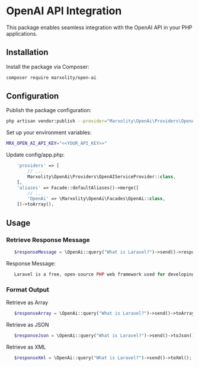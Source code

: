 # OpenAI API Integration
This package enables seamless integration with the OpenAI API in your PHP applications.
## Installation
Install the package via Composer:
```bash
composer require marxolity/open-ai
```
## Configuration
Publish the package configuration:
```bash
php artisan vendor:publish --provider="Marxolity\OpenAi\Providers\OpenAIServiceProvider" --tag="config"
```
Set up your environment variables:
```bash
MRX_OPEN_AI_API_KEY="<<YOUR_API_KEY>>"
```
Update config/app.php:
```php
    'providers' => [
        // ...
        Marxolity\OpenAi\Providers\OpenAIServiceProvider::class,
    ],
    'aliases' => Facade::defaultAliases()->merge([
        // ...
        'OpenAi' => \Marxolity\OpenAi\Facades\OpenAi::class,
    ])->toArray(),
```
## Usage
### Retrieve Response Message
```php
   $responseMessage = \OpenAi::query("What is Laravel?")->send()->responseMessage;
```
Response Message:
```php
   Laravel is a free, open-source PHP web framework used for developing web applications. It fol...
```
### Format Output
Retrieve as Array
```php
   $responseArray = \OpenAi::query("What is Laravel?")->send()->toArray();
```
Retrieve as JSON
```php
   $responseJson = \OpenAi::query("What is Laravel?")->send()->toJson();
```
Retrieve as XML
```php
   $responseXml = \OpenAi::query("What is Laravel?")->send()->toXml();
```
